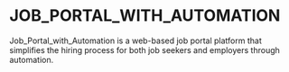# JOB_PORTAL_WITH_AUTOMATION
 Job_Portal_with_Automation is a web-based job portal platform that simplifies the hiring process for both job seekers and employers through automation.
